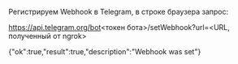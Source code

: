 Регистрируем Webhook в Telegram, в строке браузера запрос:

https://api.telegram.org/bot<токен бота>/setWebhook?url=<URL, полученный от ngrok>

{"ok":true,"result":true,"description":"Webhook was set"}